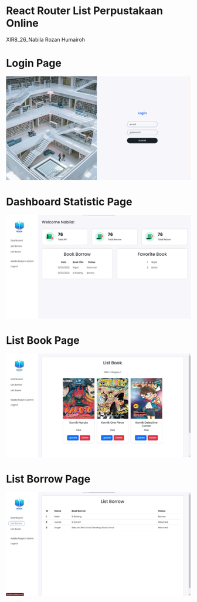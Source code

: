 # React Router List Perpustakaan Online
XIR8_26_Nabila Rozan Humairoh

<h1>Login Page</h1>
<img src="https://github.com/NekoNabNab/React_Router_List/blob/master/Display/LoginPage.jpg"/><br />
<h1>Dashboard Statistic Page</h1>
<img src="https://github.com/NekoNabNab/React_Router_List/blob/master/Display/AdminPage_Dashboard.jpg"/><br />
<h1>List Book Page</h1>
<img src="https://github.com/NekoNabNab/React_Router_List/blob/master/Display/AdminPage_ListBooks.jpg"/><br />
<h1>List Borrow Page</h1>
<img src="https://github.com/NekoNabNab/React_Router_List/blob/master/Display/AdminPage_ListBorrow.jpg"/><br />

